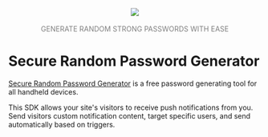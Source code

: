 <p align="center">
  <img src="https://github.com/Wanekeya/safe-secure-password-generator/blob/master/styles/images/screenshot.jpg"/>
  <br/>
    <br/>
  <span style="color: grey !important; text-transform: uppercase !important;">Generate random strong passwords with ease</span>
</p>

# Secure Random Password Generator 

[Secure Random Password Generator](https://www.wanekeyasam.co.ke/repositories/strong-secure-password-generator) is a free password generating tool for all handheld devices.

This SDK allows your site's visitors to receive push notifications from you. Send visitors custom notification content, target specific users, and send automatically based on triggers.

